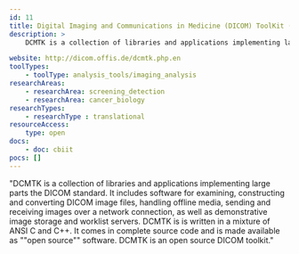 ```yaml
---
id: 11
title: Digital Imaging and Communications in Medicine (DICOM) ToolKit (DCMTK)
description: >
    DCMTK is a collection of libraries and applications implementing large parts the DICOM standard.

website: http://dicom.offis.de/dcmtk.php.en
toolTypes:
    - toolType: analysis_tools/imaging_analysis
researchAreas:
    - researchArea: screening_detection
    - researchArea: cancer_biology
researchTypes:
    - researchType : translational
resourceAccess:
    type: open
docs:
    - doc: cbiit
pocs: []        
---
```

"DCMTK is a collection of libraries and applications implementing large parts the DICOM standard. It includes software for examining, constructing and converting DICOM image files, handling offline media, sending and receiving images over a network connection, as well as demonstrative image storage and worklist servers. DCMTK is is written in a mixture of ANSI C and C++. It comes in complete source code and is made available as ""open source"" software. DCMTK is an open source DICOM toolkit."

